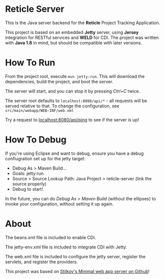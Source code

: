 # Reticle Server

This is the Java server backend for the **Reticle** Project Tracking Application.

This project is based on an embedded **Jetty** server, using **Jersey** integration for RESTful services and **WELD** for CDI. The project was written with **Java 1.8** in mind, but should be compatible with later versions.

# How To Run

From the project root, execute `mvn jetty:run`. This will download the dependencies, build the project, and boot the server.

The server will start, and you can stop it by pressing *Ctrl+C* twice.

The server root defaults to `localhost:8080/api/*` - all requests will be served relative to that. To change the configuration, see `src/main/webapp/WEB-INF/web.xml`

Try a request to [localhost:8080/api/ping](localhost:8080/api/ping) to see if the server is up!

# How To Debug

If you're using Eclipse and want to debug, ensure you have a debug confiugration set up for the jetty target:

* Debug As > Maven Build...
* Goals: jetty:run
* Source > Source Lookup Path: Java Project > reticle-server (link the source properly)
* Debug to start!

In the future, you can do *Debug As > Maven Build* (without the ellipses) to invoke your configuration, without setting it up again.

# About

The beans.xml file is included to enable CDI. 

The jetty-env.xml file is included to integrate CDI with Jetty. 

The web.xml file is included to configure the jetty server, register the servlets, and register the providers.

This project was based on [Stilkov's Minimal web app server on Github](https://github.com/stilkov/jetty-weld-jersey-sample)!